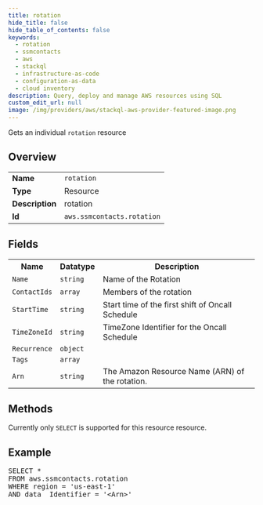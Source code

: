 ```yaml
---
title: rotation
hide_title: false
hide_table_of_contents: false
keywords:
  - rotation
  - ssmcontacts
  - aws
  - stackql
  - infrastructure-as-code
  - configuration-as-data
  - cloud inventory
description: Query, deploy and manage AWS resources using SQL
custom_edit_url: null
image: /img/providers/aws/stackql-aws-provider-featured-image.png
---
```

Gets an individual <code>rotation</code> resource

## Overview
<table><tbody>
<tr><td><b>Name</b></td><td><code>rotation</code></td></tr>
<tr><td><b>Type</b></td><td>Resource</td></tr>
<tr><td><b>Description</b></td><td>rotation</td></tr>
<tr><td><b>Id</b></td><td><code>aws.ssmcontacts.rotation</code></td></tr>
</tbody></table>

## Fields
<table><tbody>
<tr><th>Name</th><th>Datatype</th><th>Description</th></tr>
<tr><td><code>Name</code></td><td><code>string</code></td><td>Name of the Rotation</td></tr>
<tr><td><code>ContactIds</code></td><td><code>array</code></td><td>Members of the rotation</td></tr>
<tr><td><code>StartTime</code></td><td><code>string</code></td><td>Start time of the first shift of Oncall Schedule</td></tr>
<tr><td><code>TimeZoneId</code></td><td><code>string</code></td><td>TimeZone Identifier for the Oncall Schedule</td></tr>
<tr><td><code>Recurrence</code></td><td><code>object</code></td><td></td></tr>
<tr><td><code>Tags</code></td><td><code>array</code></td><td></td></tr>
<tr><td><code>Arn</code></td><td><code>string</code></td><td>The Amazon Resource Name (ARN) of the rotation.</td></tr>

</tbody></table>

## Methods
Currently only <code>SELECT</code> is supported for this resource resource.

## Example
<pre>
SELECT *<br/>FROM aws.ssmcontacts.rotation<br/>WHERE region = 'us-east-1'<br/>AND data__Identifier = '&lt;Arn&gt;'
</pre>
